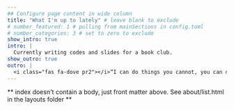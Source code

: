 ```yaml
---
## Configure page content in wide column
title: "What I'm up to lately" # leave blank to exclude
# number_featured: 1 # pulling from mainSections in config.toml
# number_categories: 3 # set to zero to exclude
show_intro: true
intro: |
  Currently writing codes and slides for a book club.
show_outro: true
outro: |
  <i class="fas fa-dove pr2"></i>“I can do things you cannot, you can do things I cannot; together we can do great things.” Saint Teresa of Calcutta
---
```


** index doesn't contain a body, just front matter above.
See about/list.html in the layouts folder **
